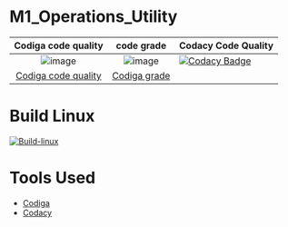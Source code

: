 # M1_Operations_Utility
|  Codiga code quality                                                                                          | code grade            | Codacy Code Quality 
|:-------------------------------------------------------------------------------------------------------------:|:---------------------:|:------------------------- 
|![image](https://user-images.githubusercontent.com/98873866/153565339-f2e37c9d-bbc5-4ad5-9308-b0fb93b94ca3.png)|![image](https://user-images.githubusercontent.com/98873866/153565420-c4bf3256-bbb6-42f3-a72f-eef13c76c91a.png)                                               |[![Codacy Badge](https://app.codacy.com/project/badge/Grade/f24dc4efcdb341069a2dfb3ba0d904e2)](https://www.codacy.com/gh/Sanket22Kamble/M1_Operations_Utility/dashboard?utm_source=github.com&amp;utm_medium=referral&amp;utm_content=Sanket22Kamble/M1_Operations_Utility&amp;utm_campaign=Badge_Grade)
|[Codiga code quality](https://api.codiga.io/project/30990/score/svg)                                           |[Codiga grade](https://api.codiga.io/project/30990/status/svg)

# Build Linux
[![Build-linux](https://github.com/Sanket22Kamble/M1_Operations_Utility/actions/workflows/Build-linux.yml/badge.svg)](https://github.com/Sanket22Kamble/M1_Operations_Utility/actions/workflows/Build-linux.yml)

# Tools Used

* [Codiga](https://app.codiga.io/project/30990/dashboard)
* [Codacy](https://www.codacy.com/)
